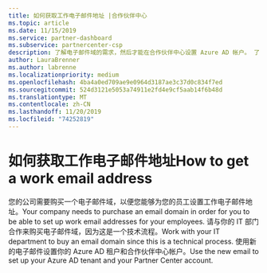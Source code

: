```yaml
---
title: 如何获取工作电子邮件地址 |合作伙伴中心
ms.topic: article
ms.date: 11/15/2019
ms.service: partner-dashboard
ms.subservice: partnercenter-csp
description: 了解电子邮件域的需求，然后才能在合作伙伴中心设置 Azure AD 帐户。 了解如何购买电子邮件域。
author: LauraBrenner
ms.author: labrenne
ms.localizationpriority: medium
ms.openlocfilehash: 4ba4a0ed709ae9e0964d3187ae3c37d0c834f7ed
ms.sourcegitcommit: 524d3121e5053a74911e2fd4e9cf5aab14f6b48d
ms.translationtype: MT
ms.contentlocale: zh-CN
ms.lasthandoff: 11/20/2019
ms.locfileid: "74252819"
---
```

# <a name="how-to-get-a-work-email-address"></a><span data-ttu-id="edb03-104">如何获取工作电子邮件地址</span><span class="sxs-lookup"><span data-stu-id="edb03-104">How to get a work email address</span></span>

<span data-ttu-id="edb03-105">您的公司需要购买一个电子邮件域，以便您能够为您的员工设置工作电子邮件地址。</span><span class="sxs-lookup"><span data-stu-id="edb03-105">Your company needs to purchase an email domain in order for you to be able to set up work email addresses for your employees.</span></span> <span data-ttu-id="edb03-106">请与你的 IT 部门合作来购买电子邮件域，因为这是一个技术流程。</span><span class="sxs-lookup"><span data-stu-id="edb03-106">Work with your IT department to buy an email domain since this is a technical process.</span></span> <span data-ttu-id="edb03-107">使用新的电子邮件设置你的 Azure AD 租户和合作伙伴中心帐户。</span><span class="sxs-lookup"><span data-stu-id="edb03-107">Use the new email to set up your Azure AD tenant and your Partner Center account.</span></span>
